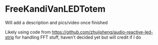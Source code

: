 # FreeKandiVanLEDTotem

Will add a description and pics/video once finished

Likely using code from https://github.com/zhujisheng/audio-reactive-led-strip for handling FFT stuff, haven't decided yet but will credit if I do
